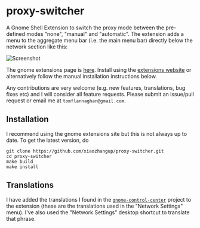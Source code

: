 proxy-switcher
==============

A Gnome Shell Extension to switch the proxy mode between the pre-defined modes "none", "manual" and "automatic". The extension adds a menu to the aggregate menu bar (i.e. the main menu bar) directly below the network section like this:

![Screenshot](screenshot.png)

The gnome extensions page is [here](https://extensions.gnome.org/extension/771/proxy-switcher/). Install using the [extensions website](https://extensions.gnome.org/extension/771/proxy-switcher/) or alternatively follow the manual installation instructions below.

Any contributions are very welcome (e.g. new features, translations, bug fixes etc) and I will consider all feature requests. Please submit an issue/pull request or email me at `tomflannaghan@gmail.com`.

## Installation

I recommend using the gnome extensions site but this is not always up to date. To get the latest version, do

    git clone https://github.com/xiaozhangup/proxy-switcher.git
    cd proxy-switcher
    make build
    make install

## Translations

I have added the translations I found in the [`gnome-control-center`](https://git.gnome.org/browse/gnome-control-center) project to the extension (these are the translations used in the "Network Settings" menu). I've also used the "Network Settings" desktop shortcut to translate that phrase.
